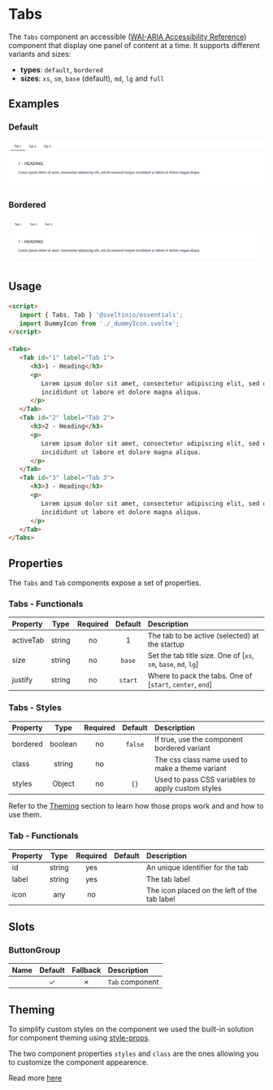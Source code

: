 # Tabs

The `Tabs` component an accessible ([WAI-ARIA Accessibility Reference]) component that display one panel of content at a time. It supports different variants and sizes:

- **types**: `default`, `bordered`
- **sizes**: `xs`, `sm`, `base` (default), `md`, `lg` and `full`

## Examples

### Default

<img src="./assets/images/default.png" alt="Tabs - Default Styles" />

### Bordered

<img src="./assets/images/bordered.png" alt="Tabs - Default Styles" />

## Usage

```html
<script>
   import { Tabs, Tab } '@sveltinio/essentials';
   import DummyIcon from './_dummyIcon.svelte';
</script>

<Tabs>
   <Tab id="1" label="Tab 1">
      <h3>1 - Heading</h3>
      <p>
         Lorem ipsum dolor sit amet, consectetur adipiscing elit, sed do eiusmod tempor
         incididunt ut labore et dolore magna aliqua.
      </p>
   </Tab>
   <Tab id="2" label="Tab 2">
      <h3>2 - Heading</h3>
      <p>
         Lorem ipsum dolor sit amet, consectetur adipiscing elit, sed do eiusmod tempor
         incididunt ut labore et dolore magna aliqua.
      </p>
   </Tab>
   <Tab id="3" label="Tab 3">
      <h3>3 - Heading</h3>
      <p>
         Lorem ipsum dolor sit amet, consectetur adipiscing elit, sed do eiusmod tempor
         incididunt ut labore et dolore magna aliqua.
      </p>
   </Tab>
</Tabs>
```

## Properties

The `Tabs` and `Tab` components expose a set of properties.

### Tabs - Functionals

| Property  |  Type  | Required | Default      | Description                                                     |
| :-------- | :----: | :------: | :----------: | :-------------------------------------------------------------- |
| activeTab | string |    no    | 1            | The tab to be active (selected) at the startup                  |
| size      | string |    no    | `base`       | Set the tab title size. One of [`xs`, `sm`, `base`, `md`, `lg`] |
| justify   | string |    no    | `start`      | Where to pack the tabs. One of [`start`, `center`, `end`]       |

### Tabs - Styles

| Property |  Type   | Required |   Default   | Description                                       |
| :------- | :-----: | :------: | :---------: | :------------------------------------------------ |
| bordered | boolean |    no    | `false`     | If true, use the component bordered variant       |
| class    | string  |    no    |             | The css class name used to make a theme variant   |
| styles   | Object  |    no    |     `{}`    | Used to pass CSS variables to apply custom styles |

Refer to the [Theming](#theming) section to learn how those props work and and how to use them.

### Tab - Functionals

| Property |  Type   | Required | Default          | Description                                  |
| :------- | :-----: | :------: | :--------------: | :------------------------------------------- |
| id       | string  | yes      |                  | An unique identifier for the tab             |
| label    | string  | yes      |                  | The tab label                                |
| icon     | any     | no       |                  | The icon placed on the left of the tab label |

## Slots

### ButtonGroup

| Name | Default | Fallback | Description     |
| :--- | :-----: | :------: | :-------------- |
|      | ✓       |    ✗     | `Tab` component |

## Theming

To simplify custom styles on the component we used the built-in solution for component theming using [style-props].

The two component properties `styles` and `class` are the ones allowing you to customize the component appearence.

Read more [here](./THEMING.md)

<!-- Resources -->
[style-props]: https://svelte.dev/docs#template-syntax-component-directives---style-props
[WAI-ARIA Accessibility Reference]: https://www.w3.org/WAI/ARIA/apg/patterns/tabpanel/

